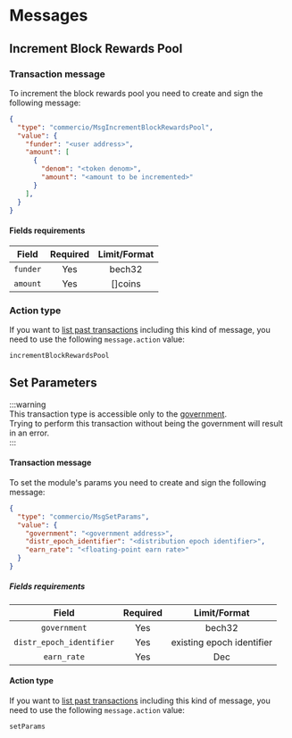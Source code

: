 <!--
order: 2
-->

# Messages

## Increment Block Rewards Pool

### Transaction message
To increment the block rewards pool you need to create and sign the following message:
  
```json
{
  "type": "commercio/MsgIncrementBlockRewardsPool",
  "value": {
    "funder": "<user address>",
    "amount": [
      {
        "denom": "<token denom>",
        "amount": "<amount to be incremented>"
      }
    ],
  }
}
```


#### Fields requirements
| Field | Required | Limit/Format |
| :---: | :------: | :------: |
| `funder` | Yes | bech32 | 
| `amount` | Yes |  []coins | 

### Action type
If you want to [list past transactions](../../../docs/developers/listing-transactions.md) including this kind of message,
you need to use the following `message.action` value: 

```
incrementBlockRewardsPool
```  


## Set Parameters

:::warning  
This transaction type is accessible only to the [government](../../government/spec/README.md).  
Trying to perform this transaction without being the government will result in an error.  
:::

#### Transaction message

To set the module's params you need to create and sign the following message:

```json
{
  "type": "commercio/MsgSetParams",
  "value": {
    "government": "<government address>",
    "distr_epoch_identifier": "<distribution epoch identifier>",
    "earn_rate": "<floating-point earn rate>"
  }
}
```

##### Fields requirements
| Field | Required | Limit/Format |
| :---: | :------: | :------: |
| `government` | Yes | bech32 | 
| `distr_epoch_identifier` | Yes | existing epoch identifier|
| `earn_rate` | Yes | Dec |



#### Action type
If you want to [list past transactions](../../../docs/developers/listing-transactions.md) including this kind of message,
you need to use the following `message.action` value: 

```
setParams
```
